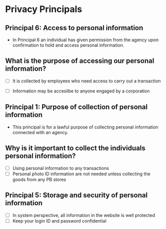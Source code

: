 # Privacy Principals

## Principal 6: Access to personal information

- In Principal 6 an individual has given permission from the agency upon confirmation to hold and access personal information. 

## What is the purpose of accessing our personal information?

 - [ ] It is collected by employees who need access to carry out a transaction
 - [ ] Information may be accesilbe to anyone engaged by a corporation
 

## Principal 1: Purpose of collection of personal information

- This principal is for a lawful purpose of collecting personal information connected with an agency.

## Why is it important to collect the individuals personal information?

 - [ ] Using personal information to any transactions 
 - [ ] Personal photo ID information are not needed unless collecting the goods from any PB stores
 
 ## Principal 5: Storage and security of personal information
 
 - [ ] In system perspective, all information in the website is well protected
 - [ ] Keep your login ID and password confidential
